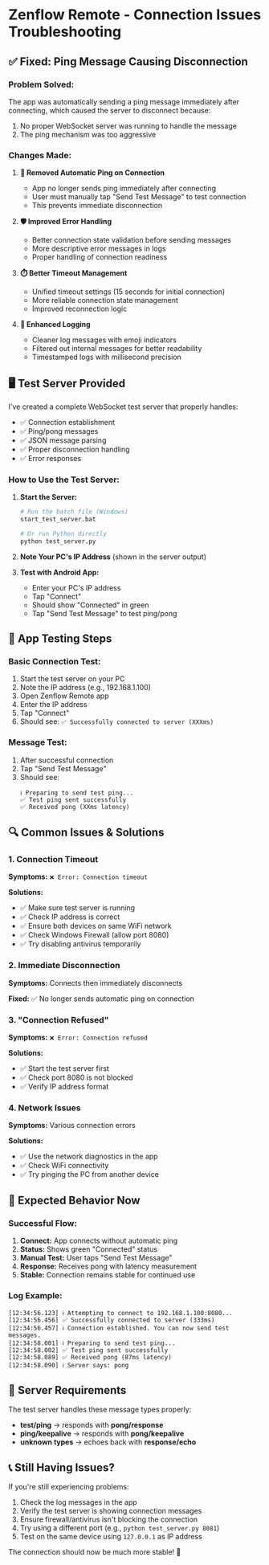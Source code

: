 # Zenflow Remote - Connection Issues Troubleshooting

## ✅ **Fixed: Ping Message Causing Disconnection**

### **Problem Solved:**
The app was automatically sending a ping message immediately after connecting, which caused the server to disconnect because:
1. No proper WebSocket server was running to handle the message
2. The ping mechanism was too aggressive

### **Changes Made:**

1. **🔧 Removed Automatic Ping on Connection**
   - App no longer sends ping immediately after connecting
   - User must manually tap "Send Test Message" to test connection
   - This prevents immediate disconnection

2. **🛡️ Improved Error Handling**
   - Better connection state validation before sending messages
   - More descriptive error messages in logs
   - Proper handling of connection readiness

3. **⏱️ Better Timeout Management**
   - Unified timeout settings (15 seconds for initial connection)
   - More reliable connection state management
   - Improved reconnection logic

4. **📝 Enhanced Logging**
   - Cleaner log messages with emoji indicators
   - Filtered out internal messages for better readability
   - Timestamped logs with millisecond precision

## 🖥️ **Test Server Provided**

I've created a complete WebSocket test server that properly handles:
- ✅ Connection establishment
- ✅ Ping/pong messages
- ✅ JSON message parsing
- ✅ Proper disconnection handling
- ✅ Error responses

### **How to Use the Test Server:**

1. **Start the Server:**
   ```bash
   # Run the batch file (Windows)
   start_test_server.bat
   
   # Or run Python directly
   python test_server.py
   ```

2. **Note Your PC's IP Address** (shown in the server output)

3. **Test with Android App:**
   - Enter your PC's IP address
   - Tap "Connect" 
   - Should show "Connected" in green
   - Tap "Send Test Message" to test ping/pong

## 📱 **App Testing Steps**

### **Basic Connection Test:**
1. Start the test server on your PC
2. Note the IP address (e.g., 192.168.1.100)
3. Open Zenflow Remote app
4. Enter the IP address
5. Tap "Connect"
6. Should see: `✅ Successfully connected to server (XXXms)`

### **Message Test:**
1. After successful connection
2. Tap "Send Test Message"
3. Should see:
   ```
   ℹ️ Preparing to send test ping...
   ✅ Test ping sent successfully
   ✅ Received pong (XXms latency)
   ```

## 🔍 **Common Issues & Solutions**

### **1. Connection Timeout**
**Symptoms:** `❌ Error: Connection timeout`

**Solutions:**
- ✅ Make sure test server is running
- ✅ Check IP address is correct
- ✅ Ensure both devices on same WiFi network
- ✅ Check Windows Firewall (allow port 8080)
- ✅ Try disabling antivirus temporarily

### **2. Immediate Disconnection** 
**Symptoms:** Connects then immediately disconnects

**Fixed:** ✅ No longer sends automatic ping on connection

### **3. "Connection Refused"**
**Symptoms:** `❌ Error: Connection refused`

**Solutions:**
- ✅ Start the test server first
- ✅ Check port 8080 is not blocked
- ✅ Verify IP address format

### **4. Network Issues**
**Symptoms:** Various connection errors

**Solutions:**
- ✅ Use the network diagnostics in the app
- ✅ Check WiFi connectivity
- ✅ Try pinging the PC from another device

## 🚀 **Expected Behavior Now**

### **Successful Flow:**
1. **Connect:** App connects without automatic ping
2. **Status:** Shows green "Connected" status
3. **Manual Test:** User taps "Send Test Message"
4. **Response:** Receives pong with latency measurement
5. **Stable:** Connection remains stable for continued use

### **Log Example:**
```
[12:34:56.123] ℹ️ Attempting to connect to 192.168.1.100:8080...
[12:34:56.456] ✅ Successfully connected to server (333ms)
[12:34:56.457] ℹ️ Connection established. You can now send test messages.
[12:34:58.001] ℹ️ Preparing to send test ping...
[12:34:58.002] ✅ Test ping sent successfully
[12:34:58.089] ✅ Received pong (87ms latency)
[12:34:58.090] ℹ️ Server says: pong
```

## 🔧 **Server Requirements**

The test server handles these message types properly:
- **test/ping** → responds with **pong/response**
- **ping/keepalive** → responds with **pong/keepalive**
- **unknown types** → echoes back with **response/echo**

## 📞 **Still Having Issues?**

If you're still experiencing problems:
1. Check the log messages in the app
2. Verify the test server is showing connection messages
3. Ensure firewall/antivirus isn't blocking the connection
4. Try using a different port (e.g., `python test_server.py 8081`)
5. Test on the same device using `127.0.0.1` as IP address

The connection should now be much more stable! 🎉
